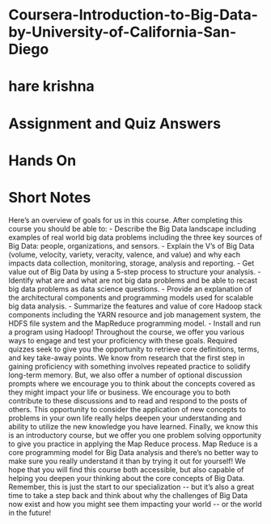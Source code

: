 # Coursera-Introduction-to-Big-Data-by-University-of-California-San-Diego
# hare krishna
# Assignment and Quiz Answers 
# Hands On 
# Short Notes
Here’s an overview of goals for us in this course. After completing this course you should be able to:  - Describe the Big Data landscape including examples of real world big data problems including the three key sources of Big Data: people, organizations, and sensors.  - Explain the V’s of Big Data (volume, velocity, variety, veracity, valence, and value) and why each impacts data collection, monitoring, storage, analysis and reporting.  - Get value out of Big Data by using a 5-step process to structure your analysis.  - Identify what are and what are not big data problems and be able to recast big data problems as data science questions.  - Provide an explanation of the architectural components and programming models used for scalable big data analysis.  - Summarize the features and value of core Hadoop stack components including the YARN resource and job management system, the HDFS file system and the MapReduce programming model.  - Install and run a program using Hadoop!  Throughout the course, we offer you various ways to engage and test your proficiency with these goals. Required quizzes seek to give you the opportunity to retrieve core definitions, terms, and key take-away points. We know from research that the first step in gaining proficiency with something involves repeated practice to solidify long-term memory.  But, we also offer a number of optional discussion prompts where we encourage you to think about the concepts covered as they might impact your life or business. We encourage you to both contribute to these discussions and to read and respond to the posts of others. This opportunity to consider the application of new concepts to problems in your own life really helps deepen your understanding and ability to utilize the new knowledge you have learned.  Finally, we know this is an introductory course, but we offer you one problem solving opportunity to give you practice in applying the Map Reduce process. Map Reduce is a core programming model for Big Data analysis and there’s no better way to make sure you really understand it than by trying it out for yourself!  We hope that you will find this course both accessible, but also capable of helping you deepen your thinking about the core concepts of Big Data. Remember, this is just the start to our specialization -- but it’s also a great time to take a step back and think about why the challenges of Big Data now exist and how you might see them impacting your world -- or the world in the future!
